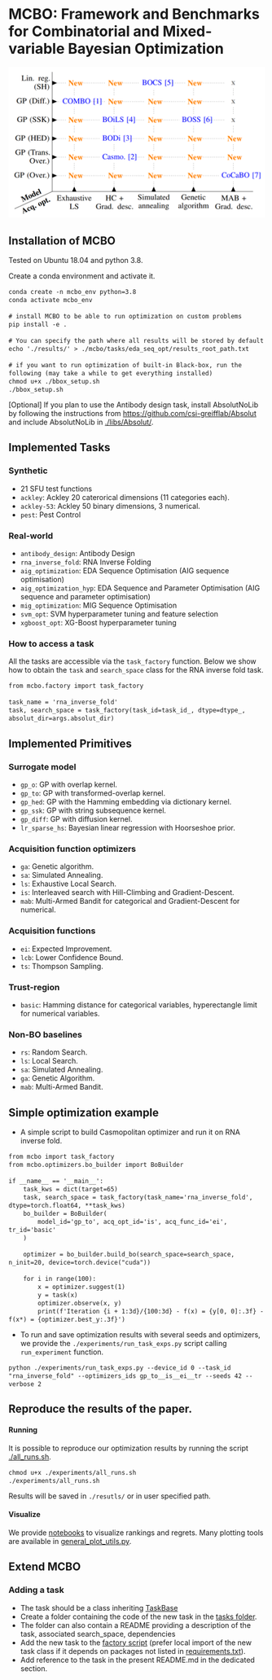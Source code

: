 # MCBO: Framework and Benchmarks for Combinatorial and Mixed-variable Bayesian Optimization

![](./paper/images/all_mix_match.PNG)


## Installation of MCBO
Tested on Ubuntu 18.04 and python 3.8.

Create a conda environment and activate it.

```shell
conda create -n mcbo_env python=3.8
conda activate mcbo_env

# install MCBO to be able to run optimization on custom problems
pip install -e .

# You can specify the path where all results will be stored by default
echo './results/' > ./mcbo/tasks/eda_seq_opt/results_root_path.txt

# if you want to run optimization of built-in Black-box, run the following (may take a while to get everything installed)
chmod u+x ./bbox_setup.sh
./bbox_setup.sh
```

\[Optional\] If you plan to use the Antibody design task, install AbsolutNoLib by following the instructions
from https://github.com/csi-greifflab/Absolut and include AbsolutNoLib in [./libs/Absolut/](./libs/Absolut/).


## Implemented Tasks

### Synthetic

- 21 SFU test functions
- `ackley`: Ackley 20 caterorical dimensions (11 categories each).
- `ackley-53`: Ackley 50 binary dimensions, 3 numerical.
- `pest`: Pest Control

### Real-world

- `antibody_design`: Antibody Design 
- `rna_inverse_fold`: RNA Inverse Folding
- `aig_optimization`: EDA Sequence Optimisation (AIG sequence optimisation)
- `aig_optimization_hyp`: EDA Sequence and Parameter Optimisation (AIG sequence and parameter optimisation)
- `mig_optimization`: MIG Sequence Optimisation
- `svm_opt`: SVM hyperparameter tuning and feature selection
- `xgboost_opt`: XG-Boost hyperparameter tuning

### How to access a task

All the tasks are accessible via the `task_factory` function. Below we show how to obtain the `task`  and `search_space`
class for the RNA inverse fold task.

```
from mcbo.factory import task_factory

task_name = 'rna_inverse_fold'
task, search_space = task_factory(task_id=task_id_, dtype=dtype_, absolut_dir=args.absolut_dir)
```

## Implemented Primitives

### Surrogate model

- `gp_o`: GP with overlap kernel.
- `gp_to`: GP with transformed-overlap kernel.
- `gp_hed`: GP with the Hamming embedding via dictionary kernel.
- `gp_ssk`: GP with string subsequence kernel. 
- `gp_diff`: GP with diffusion kernel.
- `lr_sparse_hs`: Bayesian linear regression with Hoorseshoe prior.


### Acquisition function optimizers

- `ga`: Genetic algorithm.
- `sa`: Simulated Annealing.
- `ls`: Exhaustive Local Search.
- `is`: Interleaved search with Hill-Climbing and Gradient-Descent.
- `mab`: Multi-Armed Bandit for categorical and Gradient-Descent for numerical.

### Acquisition functions

- `ei`: Expected Improvement.
- `lcb`: Lower Confidence Bound.
- `ts`: Thompson Sampling.

### Trust-region

- `basic`: Hamming distance for categorical variables, hyperectangle limit for numerical variables.

### Non-BO baselines

- `rs`: Random Search.
- `ls`: Local Search.
- `sa`: Simulated Annealing.
- `ga`: Genetic Algorithm.
- `mab`: Multi-Armed Bandit.

## Simple optimization example

- A simple script to build Casmopolitan optimizer and run it on RNA inverse fold.

```
from mcbo import task_factory
from mcbo.optimizers.bo_builder import BoBuilder

if __name__ == '__main__':
    task_kws = dict(target=65)
    task, search_space = task_factory(task_name='rna_inverse_fold', dtype=torch.float64, **task_kws)
    bo_builder = BoBuilder(
        model_id='gp_to', acq_opt_id='is', acq_func_id='ei', tr_id='basic'
    )

    optimizer = bo_builder.build_bo(search_space=search_space, n_init=20, device=torch.device("cuda"))

    for i in range(100):
        x = optimizer.suggest(1)
        y = task(x)
        optimizer.observe(x, y)
        print(f'Iteration {i + 1:3d}/{100:3d} - f(x) = {y[0, 0]:.3f} - f(x*) = {optimizer.best_y:.3f}')
```

- To run and save optimization results with several seeds and optimizers, 
we provide the `./experiments/run_task_exps.py` script calling `run_experiment` function.
```shell
python ./experiments/run_task_exps.py --device_id 0 --task_id "rna_inverse_fold" --optimizers_ids gp_to__is__ei__tr --seeds 42 --verbose 2
```

## Reproduce the results of the paper.

#### Running

It is possible to reproduce our optimization results by running the script [./all_runs.sh](./experiments/all_runs.sh).
```shell
chmod u+x ./experiments/all_runs.sh
./experiments/all_runs.sh
```

Results will be saved in `./resutls/` or in user specified path.

#### Visualize 
We provide [notebooks](./mcbo_notebooks) to visualize rankings and regrets. Many plotting tools are available
in [general_plot_utils.py](./mcbo/utils/general_plot_utils.py).


## Extend MCBO

### Adding a task

- The task should be a class inheriting [TaskBase](./mcbo/tasks/task_base.py)
- Create a folder containing the code of the new task in the [tasks folder](./mcbo/tasks).
- The folder can also contain a README providing a description of the task, associated search_space, dependencies
- Add the new task to the [factory script](./mcbo/task_factory.py) (prefer local import of the new task class if it
  depends on packages not listed in [requirements.txt](./requirements.txt)).
- Add reference to the task in the present README.md in the dedicated section.

